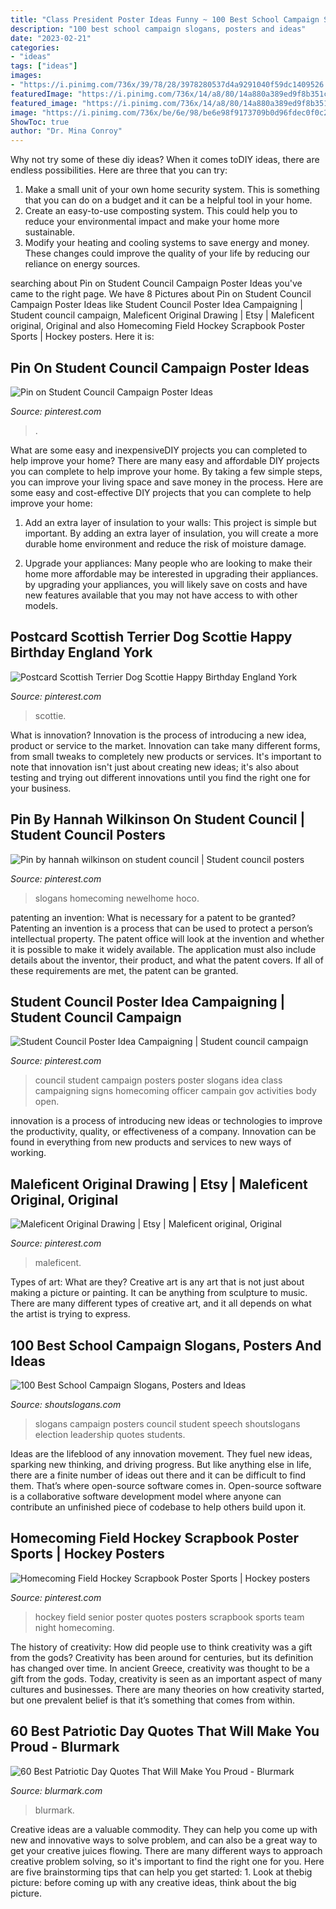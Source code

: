 ```yaml
---
title: "Class President Poster Ideas Funny ~ 100 Best School Campaign Slogans, Posters And Ideas"
description: "100 best school campaign slogans, posters and ideas"
date: "2023-02-21"
categories:
- "ideas"
tags: ["ideas"]
images:
- "https://i.pinimg.com/736x/39/78/28/3978280537d4a9291040f59dc1409526.jpg"
featuredImage: "https://i.pinimg.com/736x/14/a8/80/14a880a389ed9f8b351c3bb462024afd.jpg"
featured_image: "https://i.pinimg.com/736x/14/a8/80/14a880a389ed9f8b351c3bb462024afd.jpg"
image: "https://i.pinimg.com/736x/be/6e/98/be6e98f9173709b0d96fdec0f0c22730--hockey-quotes-field-hockey.jpg"
ShowToc: true
author: "Dr. Mina Conroy"
---
```



Why not try some of these diy ideas?
When it comes toDIY ideas, there are endless possibilities. Here are three that you can try: 
1) Make a small unit of your own home security system. This is something that you can do on a budget and it can be a helpful tool in your home.
2) Create an easy-to-use composting system. This could help you to reduce your environmental impact and make your home more sustainable.
3) Modify your heating and cooling systems to save energy and money. These changes could improve the quality of your life by reducing our reliance on energy sources.

	

		
searching about Pin on Student Council Campaign Poster Ideas you've came to the right page. We have 8 Pictures about Pin on Student Council Campaign Poster Ideas like Student Council Poster Idea Campaigning | Student council campaign, Maleficent Original Drawing | Etsy | Maleficent original, Original and also Homecoming Field Hockey Scrapbook Poster Sports | Hockey posters. Here it is:
		
    
## Pin On Student Council Campaign Poster Ideas

<img loading=lazy src="https://i.pinimg.com/736x/ce/99/9f/ce999fb68cb686c190a3c91a39e65511.jpg" onerror="this.onerror=null;this.src='https://tse4.mm.bing.net/th?id=OIP.6GFXUt3_Th7fQXWrLT2nyAHaNK&amp;pid=15.1';" alt="Pin on Student Council Campaign Poster Ideas">

_Source: pinterest.com_

>. 

	

What are some easy and inexpensiveDIY projects you can completed to help improve your home?
There are many easy and affordable DIY projects you can complete to help improve your home. By taking a few simple steps, you can improve your living space and save money in the process. Here are some easy and cost-effective DIY projects that you can complete to help improve your home: 
1. Add an extra layer of insulation to your walls: This project is simple but important. By adding an extra layer of insulation, you will create a more durable home environment and reduce the risk of moisture damage. 

2. Upgrade your appliances: Many people who are looking to make their home more affordable may be interested in upgrading their appliances. by upgrading your appliances, you will likely save on costs and have new features available that you may not have access to with other models. 


    
## Postcard Scottish Terrier Dog Scottie Happy Birthday England York

<img loading=lazy src="https://i.pinimg.com/736x/39/78/28/3978280537d4a9291040f59dc1409526.jpg" onerror="this.onerror=null;this.src='https://tse4.mm.bing.net/th?id=OIP.RIWQTATO4MHpy78PSuL3DAHaLl&amp;pid=15.1';" alt="Postcard Scottish Terrier Dog Scottie Happy Birthday England York">

_Source: pinterest.com_

>scottie. 

	

What is innovation?
Innovation is the process of introducing a new idea, product or service to the market. Innovation can take many different forms, from small tweaks to completely new products or services. It's important to note that innovation isn't just about creating new ideas; it's also about testing and trying out different innovations until you find the right one for your business.

    
## Pin By Hannah Wilkinson On Student Council | Student Council Posters

<img loading=lazy src="https://i.pinimg.com/736x/14/a8/80/14a880a389ed9f8b351c3bb462024afd.jpg" onerror="this.onerror=null;this.src='https://tse4.mm.bing.net/th?id=OIP.yhxmPAMRiyUAVnVTlGT_qgHaJ3&amp;pid=15.1';" alt="Pin by hannah wilkinson on student council | Student council posters">

_Source: pinterest.com_

>slogans homecoming newelhome hoco. 

	

patenting an invention: What is necessary for a patent to be granted?
Patenting an invention is a process that can be used to protect a person’s intellectual property. The patent office will look at the invention and whether it is possible to make it widely available. The application must also include details about the inventor, their product, and what the patent covers. If all of these requirements are met, the patent can be granted.

    
## Student Council Poster Idea Campaigning | Student Council Campaign

<img loading=lazy src="https://i.pinimg.com/originals/4e/5f/c4/4e5fc45dc7320e55c41dd7fddbcd293c.jpg" onerror="this.onerror=null;this.src='https://tse4.mm.bing.net/th?id=OIP.jYlh6dj2TKwG7ztY-3nT-AHaJ4&amp;pid=15.1';" alt="Student Council Poster Idea Campaigning | Student council campaign">

_Source: pinterest.com_

>council student campaign posters poster slogans idea class campaigning signs homecoming officer campain gov activities body open. 

	

innovation is a process of introducing new ideas or technologies to improve the productivity, quality, or effectiveness of a company. Innovation can be found in everything from new products and services to new ways of working. 

    
## Maleficent Original Drawing | Etsy | Maleficent Original, Original

<img loading=lazy src="https://i.pinimg.com/736x/3d/98/0b/3d980b6a2caf765f8f654f4f5aec5b7b.jpg" onerror="this.onerror=null;this.src='https://tse4.mm.bing.net/th?id=OIP.t5mx5S-yNDC8vEvYUkPbjgHaJx&amp;pid=15.1';" alt="Maleficent Original Drawing | Etsy | Maleficent original, Original">

_Source: pinterest.com_

>maleficent. 

	

Types of art: What are they?
Creative art is any art that is not just about making a picture or painting. It can be anything from sculpture to music. There are many different types of creative art, and it all depends on what the artist is trying to express.

    
## 100 Best School Campaign Slogans, Posters And Ideas

<img loading=lazy src="https://shoutslogans.com/wp-content/uploads/2016/08/high-school-campaign-quotes-ideas.gif" onerror="this.onerror=null;this.src='https://tse3.mm.bing.net/th?id=OIP.NxXpmSC0qWpk7H5nFfzLvwAAAA&amp;pid=15.1';" alt="100 Best School Campaign Slogans, Posters and Ideas">

_Source: shoutslogans.com_

>slogans campaign posters council student speech shoutslogans election leadership quotes students. 

	

Ideas are the lifeblood of any innovation movement. They fuel new ideas, sparking new thinking, and driving progress. But like anything else in life, there are a finite number of ideas out there and it can be difficult to find them. That’s where open-source software comes in. Open-source software is a collaborative software development model where anyone can contribute an unfinished piece of codebase to help others build upon it.

    
## Homecoming Field Hockey Scrapbook Poster Sports | Hockey Posters

<img loading=lazy src="https://i.pinimg.com/736x/be/6e/98/be6e98f9173709b0d96fdec0f0c22730--hockey-quotes-field-hockey.jpg" onerror="this.onerror=null;this.src='https://tse4.mm.bing.net/th?id=OIP.Kuxtrs_MxSD9kMXtrY8lowHaJ3&amp;pid=15.1';" alt="Homecoming Field Hockey Scrapbook Poster Sports | Hockey posters">

_Source: pinterest.com_

>hockey field senior poster quotes posters scrapbook sports team night homecoming. 

	

The history of creativity: How did people use to think creativity was a gift from the gods?
Creativity has been around for centuries, but its definition has changed over time. In ancient Greece, creativity was thought to be a gift from the gods. Today, creativity is seen as an important aspect of many cultures and businesses. There are many theories on how creativity started, but one prevalent belief is that it’s something that comes from within.

    
## 60 Best Patriotic Day Quotes That Will Make You Proud - Blurmark

<img loading=lazy src="https://www.blurmark.com/wp-content/uploads/2018/04/Patriotic-Quotes-26.jpg" onerror="this.onerror=null;this.src='https://tse2.mm.bing.net/th?id=OIP.0MUD7z9Aou4hMaBxnEvi5QHaGt&amp;pid=15.1';" alt="60 Best Patriotic Day Quotes That Will Make You Proud - Blurmark">

_Source: blurmark.com_

>blurmark. 

	

Creative ideas are a valuable commodity. They can help you come up with new and innovative ways to solve problem, and can also be a great way to get your creative juices flowing. There are many different ways to approach creative problem solving, so it's important to find the right one for you. Here are five brainstorming tips that can help you get started: 1. Look at thebig picture: before coming up with any creative ideas, think about the big picture.

